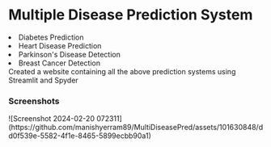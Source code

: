 # Multiple Disease Prediction System
<li>Diabetes Prediction </li>
<li>Heart Disease Prediction</li>
<li>Parkinson's Disease Detection</li>
<li>Breast Cancer Detection</li>
Created a website containing all the above prediction systems using Streamlit and Spyder
<h3>Screenshots</h3>
![Screenshot 2024-02-20 072311](https://github.com/manishyerram89/MultiDiseasePred/assets/101630848/dd0f539e-5582-4f1e-8465-5899ecbb90a1)


